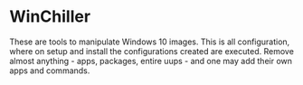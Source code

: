 # WinChiller
These are tools to manipulate Windows 10 images.  This is all configuration, where on setup and install the configurations created are executed.   Remove almost anything - apps, packages, entire uups - and one may add their own apps and commands.
